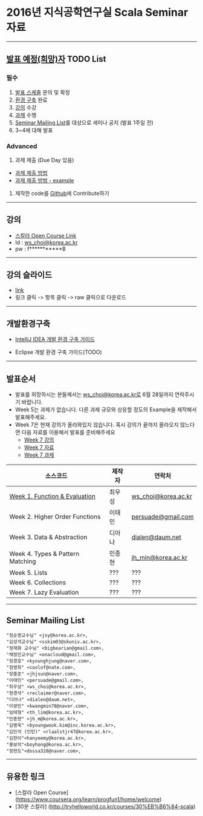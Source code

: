 # 2016년 지식공학연구실 Scala Seminar 자료


------
## [발표 예정(희망)자](https://github.com/ws-choi/scala_lab#발표순서) TODO List

### 필수
1. [발표 스케줄](https://github.com/ws-choi/scala_lab#발표순서) 문의 및 확정
1. [환경 구축](https://github.com/ws-choi/scala_lab#개발환경구축) 완료
1. [강의](https://www.coursera.org/learn/progfun1/home/welcome) 수강
1. [과제](https://www.coursera.org/learn/progfun1/home/assignments) 수행
1. [Seminar Mailing List](https://github.com/ws-choi/scala_lab#seminar-mailing-list)를 대상으로 세미나 공지 (발표 1주일 전)
1. 3~4에 대해 발표

### Advanced
1. 과제 제출 (Due Day 있음)
  - [과제 제출 방법](https://www.coursera.org/learn/progfun1/lecture/VMdkA/tutorial-working-on-the-programming-assignments)
  - [과제 제출 방법 - example](https://www.coursera.org/learn/progfun1/programming/xIz9O/example-assignment)

1. 제작한 code를 [Github](https://github.com/ws-choi/scala_lab)에 Contribute하기

------
## 강의

- [스칼라 Open Course Link](https://www.coursera.org/learn/progfun1/home/welcome)
- Id : ws_choi@korea.ac.kr
- pw : f\*\*\*\*\*\*\*\*\*\*\*B


------
## 강의 슬라이드

- [link](https://github.com/ws-choi/scala_lab/tree/alpha-0.1.0/lecture)
- 링크 클릭 -> 항목 클릭 -> raw 클릭으로 다운로드


------
## 개발환경구축

- [IntelliJ IDEA 개발 환경 구축 가이드](https://github.com/ws-choi/scala_lab/raw/alpha-0.1.0/lecture/Intelli%20J%20IDEA%20-%20Scala%20Setting.pptx)

- Eclipse 개발 환경 구축 가이드(TODO)


------
## 발표순서

- 발표를 희망하시는 분들께서는 ws_choi@korea.ac.kr로 6월 28일까지 연락주시기 바랍니다.
- Week 5는 과제가 없습니다. 다른 과제 규모와 상응할 정도의 Example을 제작해서 발표해주세요.
- Week 7은 현재 강의가 올라와있지 않습니다. 혹시 강의가 끝까지 올라오지 않느다면 다음 자료를 이용해서 발표를 준비해주세요
  - [Week 7 강의](http://dataknow.net/archive/15685)
  - [Week 7 자료](https://github.com/ws-choi/scala_lab/tree/alpha-0.1.0/lecture/Week%207)
  - [Week 7 과제](https://github.com/ws-choi/scala_lab/tree/alpha-0.1.0/assignment/week%207)

|소스코드                                      |제작자 |연락처                |
|------------------------------------------|----|-------------------|
|[Week 1. Function & Evaluation](https://github.com/ws-choi/scala_lab/tree/alpha-0.1.0/src/main/scala/week01)                       |최우성 |ws_choi@korea.ac.kr|
|Week 2. Higher Order Functions| 이태민 | persuade@gmail.com|
|Week 3. Data & Abstraction| 디아나 | dialen@daum.net|
|Week 4. Types & Pattern Matching| 민종현 | jh_min@korea.ac.kr|
|Week 5. Lists| ??? | ???|
|Week 6. Collections| ??? | ???|
|Week 7. Lazy Evaluation | ??? | ???


------


## Seminar Mailing List
```List
"정순영교수님" <jsy@korea.ac.kr>,
"김성석교수님" <sskim03@skuniv.ac.kr>,
"정재화 교수님" <bigbearian@gmail.com>,
"채정민교수님" <onacloud@gmail.com>,
"정경호" <kyounghjung@naver.com>,
"정영희" <coolof@nate.com>,
"장홍준" <jhjsun@naver.com>,
"이태민" <persuade@gmail.com>,
"최우성" <ws_choi@korea.ac.kr>,
"현경석" <reclaimer@naver.com>,
"디아나" <dialen@daum.net>,
"이광민" <kwangmin78@naver.com>,
"임태형" <th_lim@korea.ac.kr>,
"민종현" <jh_m@korea.ac.kr>,
"김병욱" <byoungwook.kim@inc.korea.ac.kr>,
"김민석 (인턴)" <rlaalstjr47@korea.ac.kr>,
"김한이"<hanyeemy@korea.ac.kr>,
"홍보의"<boyhong@korea.ac.kr>,
"정현도"<dossa328@naver.com>,
```

------

## 유용한 링크

- [스칼라 Open Course] (https://www.coursera.org/learn/progfun1/home/welcome)
- [30분 스칼라] (http://tryhelloworld.co.kr/courses/30%EB%B6%84-scala)
